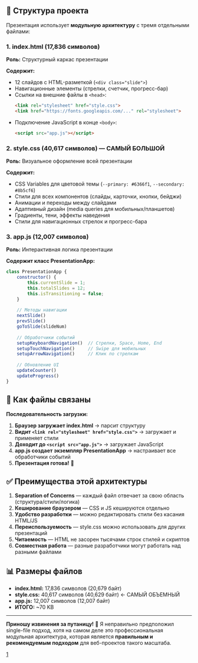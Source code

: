 ## 📁 Cтруктура проекта

Презентация использует **модульную архитектуру** с тремя отдельными файлами:

### **1. index.html** (17,836 символов)
**Роль:** Структурный каркас презентации

**Содержит:**
- 12 слайдов с HTML-разметкой (`<div class="slide">`)
- Навигационные элементы (стрелки, счетчик, прогресс-бар)
- Ссылки на внешние файлы в `<head>`:
  ```html
  <link rel="stylesheet" href="style.css">
  <link href="https://fonts.googleapis.com/..." rel="stylesheet">
  ```
- Подключение JavaScript в конце `<body>`:
  ```html
  <script src="app.js"></script>
  ```

### **2. style.css** (40,617 символов) — САМЫЙ БОЛЬШОЙ
**Роль:** Визуальное оформление всей презентации

**Содержит:**
- CSS Variables для цветовой темы (`--primary: #6366f1`, `--secondary: #8b5cf6`)
- Стили для всех компонентов (слайды, карточки, кнопки, бейджи)
- Анимации и переходы между слайдами
- Адаптивный дизайн (media queries для мобильных/планшетов)
- Градиенты, тени, эффекты наведения
- Стили для навигационных стрелок и прогресс-бара

### **3. app.js** (12,007 символов)
**Роль:** Интерактивная логика презентации

**Содержит класс PresentationApp:**
```javascript
class PresentationApp {
    constructor() {
        this.currentSlide = 1;
        this.totalSlides = 12;
        this.isTransitioning = false;
    }
    
    // Методы навигации
    nextSlide()
    prevSlide()
    goToSlide(slideNum)
    
    // Обработчики событий
    setupKeyboardNavigation()  // Стрелки, Space, Home, End
    setupTouchNavigation()     // Swipe для мобильных
    setupArrowNavigation()     // Клик по стрелкам
    
    // Обновление UI
    updateCounter()
    updateProgress()
}
```

## 🔗 Как файлы связаны

**Последовательность загрузки:**

1. **Браузер загружает index.html** → парсит структуру
2. **Видит `<link rel="stylesheet" href="style.css">`** → загружает и применяет стили
3. **Доходит до `<script src="app.js">`** → загружает JavaScript
4. **app.js создает экземпляр PresentationApp** → настраивает все обработчики событий
5. **Презентация готова!** 🎉

## ✅ Преимущества этой архитектуры

1. **Separation of Concerns** — каждый файл отвечает за свою область (структура/стили/логика)
2. **Кеширование браузером** — CSS и JS кешируются отдельно
3. **Удобство разработки** — можно редактировать стили без касания HTML/JS
4. **Переиспользуемость** — style.css можно использовать для других презентаций
5. **Читаемость** — HTML не засорен тысячами строк стилей и скриптов
6. **Совместная работа** — разные разработчики могут работать над разными файлами

## 📊 Размеры файлов

- **index.html:** 17,836 символов (20,679 байт)
- **style.css:** 40,617 символов (40,629 байт) ← САМЫЙ ОБЪЕМНЫЙ
- **app.js:** 12,007 символов (12,007 байт)
- **ИТОГО:** ~70 KB

---

**Приношу извинения за путаницу!** 🙏 Я неправильно предположил single-file подход, хотя на самом деле это профессиональная модульная архитектура, которая является **правильным и рекомендуемым подходом** для веб-проектов такого масштаба.

[1](https://ppl-ai-file-upload.s3.amazonaws.com/web/direct-files/attachments/82688648/fc3b0d77-2d0e-4037-9e5a-39cbfb011643/index.html)
